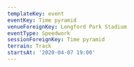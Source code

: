 ```yaml
---
templateKey: event
eventKey: Time pyramid
venueForeignKey: Longford Park Stadium
eventType: Speedwork
sessionForeignKey: Time pyramid
terrain: Track
startsAt: '2020-04-07 19:00'
---
```

